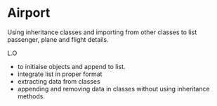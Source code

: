 # Airport 

Using inheritance classes and importing from other classes to 
list passenger, plane and flight details.

L.O

- to initiaise objects and append to list. 
- integrate list in proper format
- extracting data from classes
- appending and removing data in classes without using inheritance methods.




